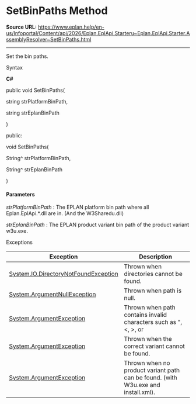 # SetBinPaths Method

**Source URL:** https://www.eplan.help/en-us/Infoportal/Content/api/2026/Eplan.EplApi.Starteru~Eplan.EplApi.Starter.AssemblyResolver~SetBinPaths.html

---

Set the bin paths.

Syntax

**C#**



public void SetBinPaths( 

   string strPlatformBinPath,

   string strEplanBinPath

)

public:

void SetBinPaths( 

   String^ strPlatformBinPath,

   String^ strEplanBinPath

)


#### Parameters

*strPlatformBinPath*
:   The EPLAN platform bin path where all Eplan.EplApi.\*.dll are in. (And the W3Sharedu.dll)

*strEplanBinPath*
:   The EPLAN product variant bin path of the product variant w3u.exe.

Exceptions

| Exception | Description |
| --- | --- |
| [System.IO.DirectoryNotFoundException](#) | Thrown when directories cannot be found. |
| [System.ArgumentNullException](#) | Thrown when path is null. |
| [System.ArgumentException](#) | Thrown when path contains invalid characters such as ", <, >, or |. |
| [System.ArgumentException](#) | Thrown when the correct variant cannot be found. |
| [System.ArgumentException](#) | Thrown when no product variant path can be found. (with W3u.exe and install.xml). |
